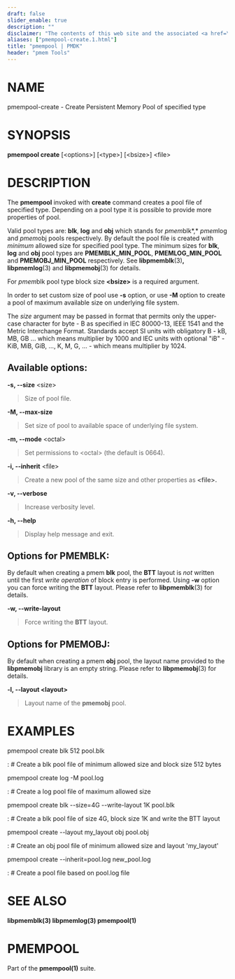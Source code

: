 ```yaml
---
draft: false
slider_enable: true
description: ""
disclaimer: "The contents of this web site and the associated <a href=\"https://github.com/pmem\">GitHub repositories</a> are BSD-licensed open source."
aliases: ["pmempool-create.1.html"]
title: "pmempool | PMDK"
header: "pmem Tools"
---
```


NAME
====

pmempool-create - Create Persistent Memory Pool of specified type

SYNOPSIS
========

**pmempool create** \[\<options\>\] \[\<type\>\] \[\<bsize\>\] \<file\>

DESCRIPTION
===========

The **pmempool** invoked with **create** command creates a pool file of
specified type. Depending on a pool type it is possible to provide more
properties of pool.

Valid pool types are: **blk**, **log** and **obj** which stands for
*pmem*blk*,* *pmem*log and *pmem*obj pools respectively. By default the
pool file is created with *minimum* allowed size for specified pool
type. The minimum sizes for **blk**, **log** and **obj** pool types are
**PMEMBLK\_MIN\_POOL**, **PMEMLOG\_MIN\_POOL** and
**PMEMOBJ\_MIN\_POOL** respectively. See **libpmemblk**(3)**,**
**libpmemlog**(3) and **libpmemobj**(3) for details.

For *pmem*blk pool type block size **\<bsize\>** is a required argument.

In order to set custom size of pool use **-s** option, or use **-M**
option to create a pool of maximum available size on underlying file
system.

The *size* argument may be passed in format that permits only the
upper-case character for byte - B as specified in IEC 80000-13, IEEE
1541 and the Metric Interchange Format. Standards accept SI units with
obligatory B - kB, MB, GB \... which means multiplier by 1000 and IEC
units with optional \"iB\" - KiB, MiB, GiB, \..., K, M, G, \... - which
means multiplier by 1024.

Available options:
------------------

**-s, \--size** \<size\>

> Size of pool file.

**-M, \--max-size**

> Set size of pool to available space of underlying file system.

**-m, \--mode** \<octal\>

> Set permissions to \<octal\> (the default is 0664).

**-i, \--inherit** \<file\>

> Create a new pool of the same size and other properties as
> **\<file\>.**

**-v, \--verbose**

> Increase verbosity level.

**-h, \--help**

> Display help message and exit.

Options for PMEMBLK:
--------------------

By default when creating a pmem **blk** pool, the **BTT** layout is
*not* written until the first *write operation* of block entry is
performed. Using **-w** option you can force writing the **BTT** layout.
Please refer to **libpmemblk**(3) for details.

**-w, \--write-layout**

> Force writing the **BTT** layout.

Options for PMEMOBJ:
--------------------

By default when creating a pmem **obj** pool, the layout name provided
to the **libpmemobj** library is an empty string. Please refer to
**libpmemobj**(3) for details.

**-l, \--layout \<layout\>**

> Layout name of the **pmemobj** pool.

EXAMPLES
========

pmempool create blk 512 pool.blk

:   \# Create a blk pool file of minimum allowed size and block size 512
    bytes

pmempool create log -M pool.log

:   \# Create a log pool file of maximum allowed size

pmempool create blk \--size=4G \--write-layout 1K pool.blk

:   \# Create a blk pool file of size 4G, block size 1K and write the
    BTT layout

pmempool create \--layout my\_layout obj pool.obj

:   \# Create an obj pool file of minimum allowed size and layout
    \'my\_layout\'

pmempool create \--inherit=pool.log new\_pool.log

:   \# Create a pool file based on pool.log file

SEE ALSO
========

**libpmemblk(3) libpmemlog(3) pmempool(1)**

PMEMPOOL
========

Part of the **pmempool(1)** suite.
